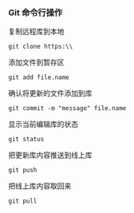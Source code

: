 ### Git 命令行操作
复制远程库到本地
```
git clone https:\\
```
添加文件到暂存区
```
git add file.name
```
确认将更新的文件添加到库
```
git commit -m "message" file.name
```
显示当前编辑库的状态
```
git status
```
把更新库内容推送到线上库
```
git push
```
把线上库内容取回来
```
git pull
```

